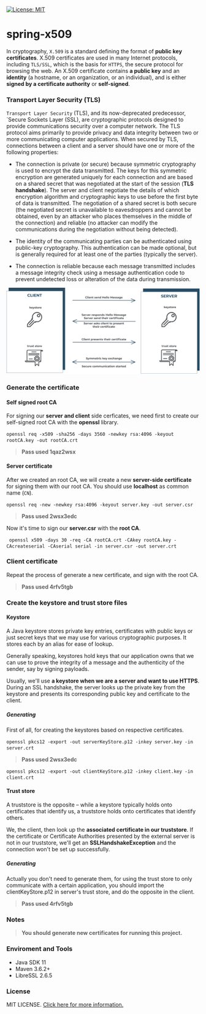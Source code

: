 [![License: MIT](https://img.shields.io/badge/License-MIT-blue.svg)](https://opensource.org/licenses/MIT)

# spring-x509

In cryptography, `X.509` is a standard defining the format of **public key certificates**. X.509 certificates are used 
in many Internet protocols, including `TLS/SSL`, which is the basis for `HTTPS`, the secure protocol for browsing 
the web. An X.509 certificate contains **a public key** and an **identity** (a hostname, or an organization, 
or an individual), and is either **signed by a certificate authority** or **self-signed**.

### Transport Layer Security (TLS)

`Transport Layer Security` (TLS), and its now-deprecated predecessor, `Secure Sockets Layer (SSL), are cryptographic 
protocols designed to provide communications security over a computer network. The TLS protocol aims primarily to 
provide privacy and data integrity between two or more communicating computer applications. When secured by TLS, 
connections between a client and a server should have one or more of the following properties:

- The connection is private (or secure) because symmetric cryptography is used to encrypt the data transmitted. 
The keys for this symmetric encryption are generated uniquely for each connection and are based on a shared secret that 
was negotiated at the start of the session (**TLS handshake**). The server and client negotiate the details of which 
encryption algorithm and cryptographic keys to use before the first byte of data is transmitted. The negotiation of a 
shared secret is both secure (the negotiated secret is unavailable to eavesdroppers and cannot be obtained, even by an 
attacker who places themselves in the middle of the connection) and reliable (no attacker can modify the communications 
during the negotiation without being detected).

- The identity of the communicating parties can be authenticated using public-key cryptography. This authentication can 
be made optional, but is generally required for at least one of the parties (typically the server).

- The connection is reliable because each message transmitted includes a message integrity check using a message
 authentication code to prevent undetected loss or alteration of the data during transmission.

![SSL Handshake](./img/handshake.png) 

### Generate the certificate

#### Self signed root CA

For signing our **server and client** side cerficates, we need first to create our self-signed root CA with the **openssl**
library.

```shell script
openssl req -x509 -sha256 -days 3560 -newkey rsa:4096 -keyout rootCA.key -out rootCA.crt
```

>**Pass used 1qaz2wsx**

#### Server certificate

After we created an root CA, we will create a new **server-side certificate** for signing them with our root CA. 
You should use **localhost** as common name (`CN`).

```shell script
openssl req -new -newkey rsa:4096 -keyout server.key -out server.csr
```

>**Pass used 2wsx3edc**

Now it's time to sign our **server.csr** with the **root CA**.

```shell script
 openssl x509 -days 30 -req -CA rootCA.crt -CAkey rootCA.key -CAcreateserial -CAserial serial -in server.csr -out server.crt
```

### Client certificate

Repeat the process of generate a new certificate, and sign with the root CA.

>**Pass used 4rfv5tgb**

### Create the keystore and trust store files

#### Keystore

A Java keystore stores private key entries, certificates with public keys or just secret keys that we may use for 
various cryptographic purposes. It stores each by an alias for ease of lookup.

Generally speaking, keystores hold keys that our application owns that we can use to prove the integrity of a message 
and the authenticity of the sender, say by signing payloads.

Usually, we'll use **a keystore when we are a server and want to use HTTPS**. During an SSL handshake, the server looks up 
the private key from the keystore and presents its corresponding public key and certificate to the client.

##### Generating

First of all, for creating the keystores based on respective certificates.

```shell script
openssl pkcs12 -export -out serverKeyStore.p12 -inkey server.key -in server.crt
```

>**Pass used 2wsx3edc**

```shell script
openssl pkcs12 -export -out clientKeyStore.p12 -inkey client.key -in client.crt
```

#### Trust store

A truststore is the opposite – while a keystore typically holds onto certificates that identify us, a truststore holds 
onto certificates that identify others.

We, the client, then look up the **associated certificate in our truststore**. If the certificate or Certificate Authorities 
presented by the external server is not in our truststore, we'll get an **SSLHandshakeException** and the connection won't 
be set up successfully.

##### Generating

Actually you don't need to generate them, for using the trust store to only communicate with a certain application, 
you should import the clientKeyStore.p12 in server's trust store, and do the opposite in the client.

>**Pass used 4rfv5tgb**

### Notes

>**You should generate new certificates for running this project.** 

### Enviroment and Tools

- Java SDK 11
- Maven 3.6.2+
- LibreSSL 2.6.5

### License

MIT LICENSE. [Click here for more information.](./LICENSE)